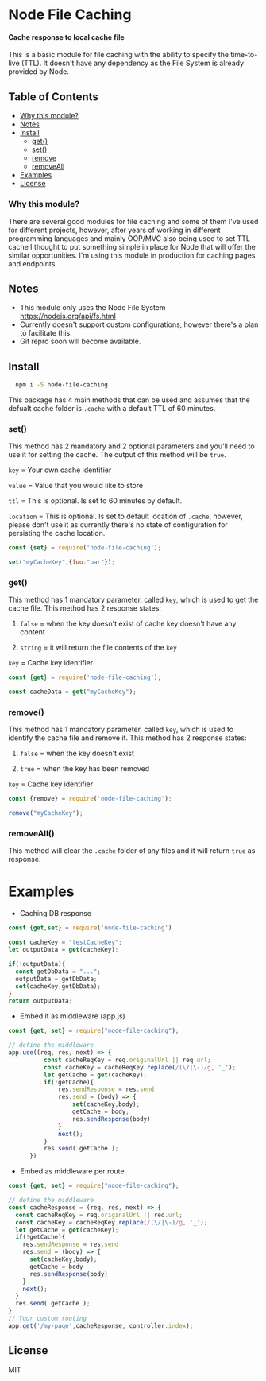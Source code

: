 # Node File Caching
#### Cache response to local cache file

This is a basic module for file caching with the ability to specify the time-to-live (TTL). It doesn't have any dependency as the File System is already provided by Node.



## Table of Contents

- [Why this module?](#why-this-module)
- [Notes](#notes)
- [Install](#install)
    - [get()](#get)
    - [set()](#set)
    - [remove](#remove)
    - [removeAll](#removeall)
- [Examples](#examples)
- [License](#license)



### Why this module?

There are several good modules for file caching and some of them I've used for different projects, however, after years of working in different programming languages and mainly OOP/MVC also being used to set TTL cache I thought to put something simple in place for Node that will offer the similar opportunities. I'm using this module in production for caching pages and endpoints.

## Notes
 * This module only uses the Node File System https://nodejs.org/api/fs.html
 * Currently doesn't support custom configurations, however there's a plan to facilitate this.
 * Git repro soon will become available.

## Install
```bash
  npm i -S node-file-caching 
```

This package has 4 main methods that can be used and assumes that the defualt cache folder is `.cache` with a default TTL of 60 minutes.

### set()
This method has 2 mandatory and 2 optional parameters and you'll need to use it for setting the cache. The output of this method will be `true`.

`key` = Your own cache identifier

`value` = Value that you would like to store

`ttl` = This is optional. Is set to 60 minutes by default.

`location` = This is optional. Is set to default location of 
`.cache`, however, please don't use it as currently there's no state of configuration for persisting the cache location.

```javascript
const {set} = require('node-file-caching');

set("myCacheKey",{foo:"bar"});

```
### get()
This method has 1 mandatory parameter, called `key`, which is used to get the cache file. This method has 2 response states:

1. `false` = when the key doesn't exist of cache key doesn't have any content

2. `string` = it will return the file contents of the `key`

`key` = Cache key identifier

```javascript
const {get} = require('node-file-caching');

const cacheData = get("myCacheKey");

```

### remove()
This method has 1 mandatory parameter, called `key`, which is used to identify the cache file and remove it. This method has 2 response states:

1. `false` = when the key doesn't exist

2. `true` = when the key has been removed

`key` = Cache key identifier

```javascript
const {remove} = require('node-file-caching');

remove("myCacheKey");

```
### removeAll()
This method will clear the `.cache` folder of any files and it will return `true` as response.


# Examples

 * Caching DB response

```javascript
const {get,set} = require('node-file-caching')

const cacheKey = "testCacheKey";
let outputData = get(cacheKey);

if(!outputData){
  const getDbData = "...";
  outputData = getDbData;
  set(cacheKey,getDbData);
}
return outputData;

```

 * Embed it as middleware (app.js)

```javascript
const {get, set} = require("node-file-caching");

// define the middleware      
app.use((req, res, next) => {
          const cacheReqKey = req.originalUrl || req.url;
          const cacheKey = cacheReqKey.replace(/(\/|\-)/g, '_');
          let getCache = get(cacheKey);
          if(!getCache){
              res.sendResponse = res.send
              res.send = (body) => {
                  set(cacheKey,body);
                  getCache = body;
                  res.sendResponse(body)
              }
              next();
          }
          res.send( getCache );
      })

```

 * Embed as middleware per route

```javascript
const {get, set} = require("node-file-caching");

// define the middleware      
const cacheResponse = (req, res, next) => {
  const cacheReqKey = req.originalUrl || req.url;
  const cacheKey = cacheReqKey.replace(/(\/|\-)/g, '_');
  let getCache = get(cacheKey);
  if(!getCache){
    res.sendResponse = res.send
    res.send = (body) => {
      set(cacheKey,body);
      getCache = body
      res.sendResponse(body)
    }
    next();
  }
  res.send( getCache );
}
// Your custom routing
app.get('/my-page',cacheResponse, controller.index);
```

## License
MIT
